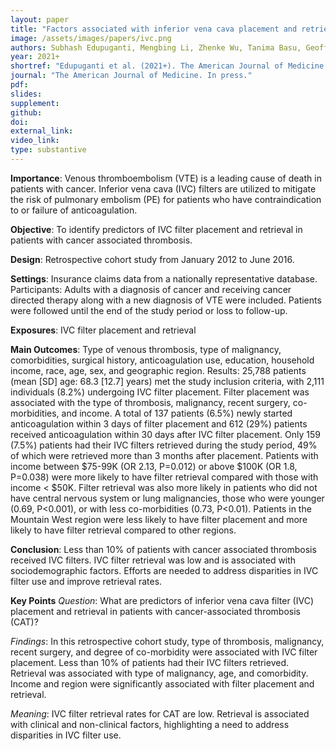 ```yaml
---
layout: paper
title: "Factors associated with inferior vena cava placement and retrieval for patients with cancer associated thrombosis"
image: /assets/images/papers/ivc.png
authors: Subhash Edupuganti, Mengbing Li, Zhenke Wu, Tanima Basu, Geoffrey Barnes, Marc Carrier, Suman Sood, Jennifer Griggs, Jordan Schaefer
year: 2021+
shortref: "Edupuganti et al. (2021+). The American Journal of Medicine. In press. "
journal: "The American Journal of Medicine. In press."
pdf: 
slides: 
supplement: 
github: 
doi:  
external_link:  
video_link: 
type: substantive
---
```


**Importance**: Venous thromboembolism (VTE) is a leading cause of death in patients with cancer. Inferior vena cava (IVC) filters are utilized to mitigate the risk of pulmonary embolism (PE) for patients who have contraindication to or failure of anticoagulation. 

**Objective**: To identify predictors of IVC filter placement and retrieval in patients with cancer associated thrombosis.

**Design**: Retrospective cohort study from January 2012 to June 2016.

**Settings**: Insurance claims data from a nationally representative database.
Participants: Adults with a diagnosis of cancer and receiving cancer directed therapy along with a new diagnosis of VTE were included. Patients were followed until the end of the study period or loss to follow-up. 

**Exposures**: IVC filter placement and retrieval

**Main Outcomes**: Type of venous thrombosis, type of malignancy, comorbidities, surgical history, anticoagulation use, education, household income, race, age, sex, and geographic region. 
Results: 25,788 patients (mean [SD] age: 68.3 [12.7] years) met the study inclusion criteria, with 2,111 individuals (8.2%) undergoing IVC filter placement. Filter placement was associated with the type of thrombosis, malignancy, recent surgery, co-morbidities, and income. A total of 137 patients (6.5%) newly started anticoagulation within 3 days of filter placement and 612 (29%) patients received anticoagulation within 30 days after IVC filter placement. Only 159 (7.5%) patients had their IVC filters retrieved during the study period, 49% of which were retrieved more than 3 months after placement. Patients with income between $75-99K (OR 2.13, P=0.012) or above $100K (OR 1.8, P=0.038) were more likely to have filter retrieval compared with those with income < $50K. Filter retrieval was also more likely in patients who did not have central nervous system or lung malignancies, those who were younger (0.69, P<0.001), or with less co-morbidities (0.73, P<0.01). Patients in the Mountain West region were less likely to have filter placement and more likely to have filter retrieval compared to other regions.

**Conclusion**: Less than 10% of patients with cancer associated thrombosis received IVC filters. IVC filter retrieval was low and is associated with sociodemographic factors. Efforts are needed to address disparities in IVC filter use and improve retrieval rates.



**Key Points**
*Question*: What are predictors of inferior vena cava filter (IVC) placement and retrieval in patients with cancer-associated thrombosis (CAT)?

*Findings*: In this retrospective cohort study, type of thrombosis, malignancy, recent surgery, and degree of co-morbidity were associated with IVC filter placement. Less than 10% of patients had their IVC filters retrieved. Retrieval was associated with type of malignancy, age, and comorbidity. Income and region were significantly associated with filter placement and retrieval.

*Meaning*: IVC filter retrieval rates for CAT are low. Retrieval is associated with clinical and non-clinical factors, highlighting a need to address disparities in IVC filter use. 


